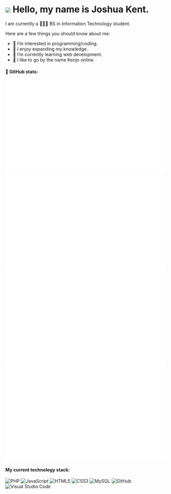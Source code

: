 # <img src="https://media.giphy.com/media/hvRJCLFzcasrR4ia7z/giphy.gif" width="30px"> Hello, my name is Joshua Kent.


I am currently a 👨🏻‍💻 BS in Information Technology student.

Here are a few things you should know about me:
- 👀 I’m interested in programming/coding.
- 🧠 I enjoy expanding my knowledge.
- 🌱 I’m currently learning web development.
- 🥸 I like to go by the name Kenjo online.


#### 📜 GitHub stats:

![GitHub Stats](https://raw.githubusercontent.com/imKenjo18/github-stats/master/generated/overview.svg#gh-dark-mode-only) ![GitHub Languages](https://raw.githubusercontent.com/imKenjo18/github-stats/master/generated/languages.svg#gh-dark-mode-only)
![GitHub Stats](https://raw.githubusercontent.com/imKenjo18/github-stats/master/generated/overview.svg#gh-light-mode-only) ![GitHub Languages](https://raw.githubusercontent.com/imKenjo18/github-stats/master/generated/languages.svg#gh-light-mode-only)


#### My current technology stack:
![PHP](https://img.shields.io/badge/PHP-5F83BC?style=for-the-badge&logo=php&logoColor=5F83BC&logoSize=auto&labelColor=323330)
![JavaScript](https://img.shields.io/badge/JavaScript-F7DF1E?style=for-the-badge&logo=javascript&logoColor=F7DF1E&logoSize=auto&labelColor=323330)
![HTML5](https://img.shields.io/badge/HTML5-E34F26?style=for-the-badge&logo=html5&logoColor=E34F26&logoSize=auto&labelColor=323330)
![CSS3](https://img.shields.io/badge/CSS3-1572B6?style=for-the-badge&logo=css3&logoColor=1572B6&logoSize=auto&labelColor=323330)
![MySQL](https://img.shields.io/badge/MySQL-4479A1?style=for-the-badge&logo=mysql&logoColor=4479A1&logoSize=auto&labelColor=323330)
![GitHub](https://img.shields.io/badge/GitHub-121011.svg?style=for-the-badge&logo=github&logoColor=white)
![Visual Studio Code](https://img.shields.io/badge/VS_Code-0078d7?style=for-the-badge&logo=visual-studio-code&logoColor=white)
